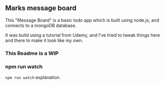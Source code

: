 ## Marks message board

This "Message Board" is a basic todo app which is built using node.js, and connects to a mongoDB database.

It was build using a tutorial from Udemy, and I've tried to tweak things here and there to make it look like my own.

### This Readme is a WIP

### npm run watch

`npm run watch` explanation.